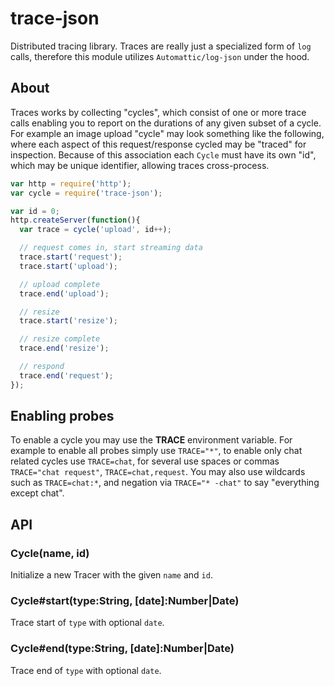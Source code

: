 
# trace-json

  Distributed tracing library. Traces are really just a specialized form of
  `log` calls, therefore this module utilizes `Automattic/log-json` under
  the hood.

## About

  Traces works by collecting "cycles", which consist of one or more trace
  calls enabling you to report on the durations of any given subset of a cycle. For
  example an image upload "cycle" may look something like the following, where each
  aspect of this request/response cycled may be "traced" for inspection. Because of
  this association each `Cycle` must have its own "id", which may be unique identifier,
  allowing traces cross-process.

``` js
var http = require('http');
var cycle = require('trace-json');

var id = 0;
http.createServer(function(){
  var trace = cycle('upload', id++);

  // request comes in, start streaming data
  trace.start('request');
  trace.start('upload');

  // upload complete
  trace.end('upload');

  // resize
  trace.start('resize');

  // resize complete
  trace.end('resize');

  // respond
  trace.end('request');
});
```

## Enabling probes

  To enable a cycle you may use the __TRACE__ environment variable. For example
  to enable all probes simply use `TRACE="*"`, to enable only chat related cycles
  use `TRACE=chat`, for several use spaces or commas `TRACE="chat request"`,
  `TRACE=chat,request`. You may also use wildcards such as `TRACE=chat:*`,
  and negation via `TRACE="* -chat"` to say "everything except chat".

## API

### Cycle(name, id)

  Initialize a new Tracer with the given `name`
  and `id`.

### Cycle#start(type:String, [date]:Number|Date)

  Trace start of `type` with optional `date`.

### Cycle#end(type:String, [date]:Number|Date)

  Trace end of `type` with optional `date`.
